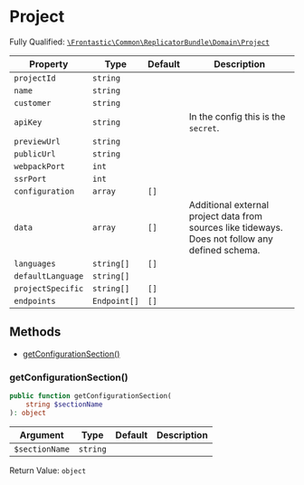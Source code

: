 #  Project

Fully Qualified: [`\Frontastic\Common\ReplicatorBundle\Domain\Project`](../../../../src/php/ReplicatorBundle/Domain/Project.php)

Property|Type|Default|Description
--------|----|-------|-----------
`projectId`|`string`||
`name`|`string`||
`customer`|`string`||
`apiKey`|`string`||In the config this is the `secret`.
`previewUrl`|`string`||
`publicUrl`|`string`||
`webpackPort`|`int`||
`ssrPort`|`int`||
`configuration`|`array`|`[]`|
`data`|`array`|`[]`|Additional external project data from sources like tideways. Does not follow any defined schema.
`languages`|`string[]`|`[]`|
`defaultLanguage`|`string[]`||
`projectSpecific`|`string[]`|`[]`|
`endpoints`|`Endpoint[]`|`[]`|

## Methods

* [getConfigurationSection()](#getconfigurationsection)

### getConfigurationSection()

```php
public function getConfigurationSection(
    string $sectionName
): object
```

Argument|Type|Default|Description
--------|----|-------|-----------
`$sectionName`|`string`||

Return Value: `object`

